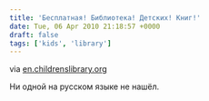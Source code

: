 ```yaml
---
title: 'Бесплатная! Библиотека! Детских! Книг!'
date: Tue, 06 Apr 2010 21:18:57 +0000
draft: false
tags: ['kids', 'library']
---
```


via [en.childrenslibrary.org](http://en.childrenslibrary.org/)

Ни одной на русском языке не нашёл.


